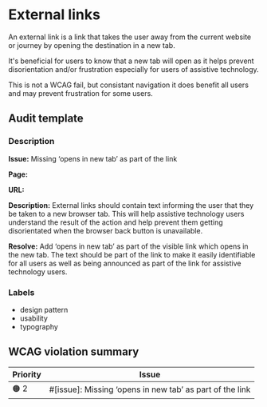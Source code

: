 # External links

An external link is a link that takes the user away from the current website or journey by opening the destination in a new tab.

It's beneficial for users to know that a new tab will open as it helps prevent disorientation and/or frustration especially for users of assistive technology.

This is not a WCAG fail, but consistant navigation it does benefit all users and may prevent frustration for some users.

## Audit template

### Description

**Issue:** Missing ‘opens in new tab’ as part of the link

**Page:**

**URL:** 

**Description:** External links should contain text informing the user that they be taken to a new browser tab. This will help assistive technology users understand the result of the action and help prevent them getting disorientated when the browser back button is unavailable.

**Resolve:** Add ‘opens in new tab’ as part of the visible link which opens in the new tab. The text should be part of the link to make it easily identifiable for all users as well as being announced as part of the link for assistive technology users.

### Labels

* design pattern
* usability
* typography

## WCAG violation summary

| Priority | Issue | 
| -------- | ----- | 
| 🟠 2     | #[issue]: Missing ‘opens in new tab’ as part of the link |

